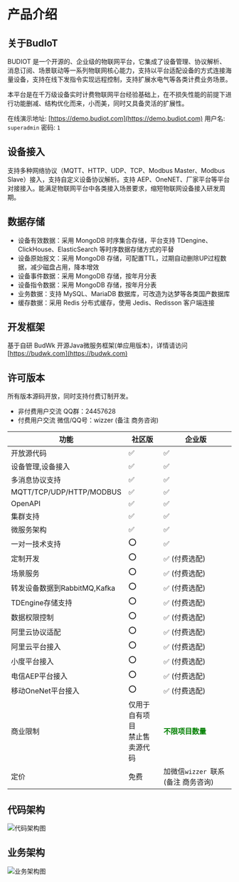 # 产品介绍

## 关于BudIoT
BUDIOT 是一个开源的、企业级的物联网平台，它集成了设备管理、协议解析、消息订阅、场景联动等一系列物联网核心能力，支持以平台适配设备的方式连接海量设备，支持在线下发指令实现远程控制，支持扩展水电气等各类计费业务场景。

本平台是在千万级设备实时计费物联网平台经验基础上，在不损失性能的前提下进行功能删减、结构优化而来，小而美，同时又具备灵活的扩展性。

在线演示地址: [https://demo.budiot.com](https://demo.budiot.com) 用户名: `superadmin` 密码: `1`

## 设备接入

支持多种网络协议（MQTT、HTTP、UDP、TCP、Modbus Master、Modbus Slave）接入，支持自定义设备协议解析。支持 AEP、OneNET、厂家平台等平台对接接入。能满足物联网平台中各类接入场景要求，缩短物联网设备接入研发周期。

## 数据存储

* 设备有效数据：采用 MongoDB 时序集合存储，平台支持 TDengine、ClickHouse、ElasticSearch 等时序数据存储方式的平替
* 设备原始报文：采用 MongoDB 存储，可配置TTL，过期自动删除UP过程数据，减少磁盘占用，降本增效
* 设备事件数据：采用 MongoDB 存储，按年月分表
* 设备指令数据：采用 MongoDB 存储，按年月分表
* 业务数据：支持 MySQL、MariaDB 数据库，可改造为达梦等各类国产数据库
* 缓存数据：采用 Redis 分布式缓存，使用 Jedis、Redisson 客户端连接

## 开发框架

基于自研 BudWk 开源Java微服务框架(单应用版本)，详情请访问 [https://budwk.com](https://budwk.com)


## 许可版本

所有版本源码开放，同时支持付费订制开发。

* 非付费用户交流 QQ群：24457628
* 付费用户交流 微信/QQ号：wizzer (备注 商务咨询)

| 功能                         | 社区版 | 企业版                    |
| ---------------------------- | ------ |  ------------------------- |
| 开放源代码                   | ✅      | ✅                         |
| 设备管理,设备接入            | ✅      | ✅                         |
| 多消息协议支持               | ✅      |  ✅                         |
| MQTT/TCP/UDP/HTTP/MODBUS        | ✅      |  ✅                    |
| OpenAPI                   | ✅       | ✅                         |
| 集群支持                     | ✅      |  ✅                       |
| 微服务架构                   | ✅      |  ✅                       |
| 一对一技术支持               | ⭕      | ✅                         |
| 定制开发                    | ⭕      |  ✅ (付费选配)                     |
| 场景服务                    | ⭕      |  ✅ (付费选配)                     |
| 转发设备数据到RabbitMQ,Kafka | ⭕      |  ✅ (付费选配)                       |
| TDEngine存储支持            | ⭕      |  ✅ (付费选配)                      |
| 数据权限控制                 | ⭕      |  ✅ (付费选配)                       |
| 阿里云协议适配               | ⭕      |  ✅ (付费选配)          |
| 阿里云平台接入               | ⭕      |  ✅ (付费选配)          |
| 小度平台接入                 | ⭕      |  ✅ (付费选配)          |
| 电信AEP平台接入              | ⭕      |  ✅ (付费选配)          |
| 移动OneNet平台接入           | ⭕      |  ✅ (付费选配)          |
| 商业限制                    | 仅用于自有项目<br>禁止售卖源代码  | <span style='color:green;font-weight:800'>不限项目数量</span> |
| 定价                         | 免费   |  加微信`wizzer `联系(备注 商务咨询)    |

## 代码架构

![代码架构图](/01.png)

## 业务架构

![业务架构图](/02.png)



